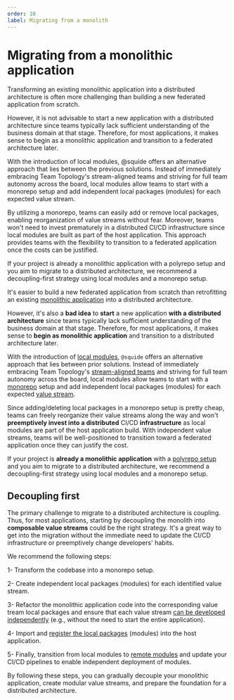```yaml
---
order: 10
label: Migrating from a monolith
---
```


# Migrating from a monolithic application


Transforming an existing monolithic application into a distributed architecture is often more challenging than building a new federated application from scratch.

However, it is not advisable to start a new application with a distributed architecture since teams typically lack sufficient understanding of the business domain at that stage. Therefore, for most applications, it makes sense to begin as a monolithic application and transition to a federated architecture later.

With the introduction of local modules, @squide offers an alternative approach that lies between the previous solutions. Instead of immediately embracing Team Topology's stream-aligned teams and striving for full team autonomy across the board, local modules allow teams to start with a monorepo setup and add independent local packages (modules) for each expected value stream.

By utilizing a monorepo, teams can easily add or remove local packages, enabling reorganization of value streams without fear. Moreover, teams won't need to invest prematurely in a distributed CI/CD infrastructure since local modules are built as part of the host application. This approach provides teams with the flexibility to transition to a federated application once the costs can be justified.

If your project is already a monolithic application with a polyrepo setup and you aim to migrate to a distributed architecture, we recommend a decoupling-first strategy using local modules and a monorepo setup.




It's easier to build a new federated application from scratch than retrofitting an existing [monolithic application](https://en.wikipedia.org/wiki/Monolithic_application) into a distributed architecture. 

However, it's also a **bad idea** to **start** a new application **with a distributed architecture** since teams typically lack sufficient understanding of the business domain at that stage. Therefore, for most applications, it makes sense to **begin as monolithic application** and transition to a distributed architecture later.

With the introduction of [local modules](/references/registration/registerLocalModules.md), `@squide` offers an alternative approach that lies between prior solutions. Instead of immediately embracing Team Topology's [stream-aligned teams](https://www.shortform.com/blog/stream-aligned-teams/) and striving for full team autonomy across the board, local modules allow teams to start with a [monorepo](https://en.wikipedia.org/wiki/Monorepo) setup and add independent local packages (modules) for each expected [value stream](https://en.wikipedia.org/wiki/Value_stream).

Since adding/deleting local packages in a monorepo setup is pretty cheap, teams can freely reorganize their value streams along the way and won't **preemptively invest into a distributed** CI/CD **infrastructure** as local modules are part of the host application build. With independent value streams, teams will be well-positioned to transition toward a federated application once they can justify the cost.

If your project is **already a monolithic application** with a [polyrepo setup](https://github.com/joelparkerhenderson/monorepo-vs-polyrepo#what-is-polyrepo) and you aim to migrate to a distributed architecture, we recommend a decoupling-first strategy using local modules and a monorepo setup.

## Decoupling first

The primary challenge to migrate to a distributed architecture is coupling. Thus, for most applications, starting by decoupling the monolith into **composable value streams** could be the right strategy. It's a great way to get into the migration without the immediate need to update the CI/CD infrastructure or preemptively change developers' habits.

We recommend the following steps:

1- Transform the codebase into a monorepo setup.

2- Create independent local packages (modules) for each identified value stream.

3- Refactor the monolithic application code into the corresponding value tream local packages and ensure that each value stream [can be developed independently](develop-a-module-in-isolation.md) (e.g., without the need to start the entire application).

4- Import and [register the local packages](/references/registration/registerLocalModules.md) (modules) into the host application.

5- Finally, transition from local modules to [remote modules](/references/registration/registerRemoteModules.md) and update your CI/CD pipelines to enable independent deployment of modules.

By following these steps, you can gradually decouple your monolithic application, create modular value streams, and prepare the foundation for a distributed architecture.

